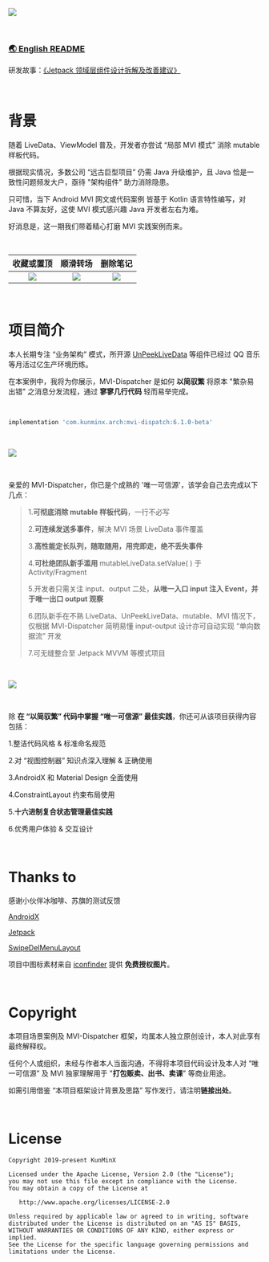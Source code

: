 ![](https://tva1.sinaimg.cn/large/e6c9d24ely1h3vz58k6asj218r0u0jwr.jpg)

&nbsp;

### [🌏 English README](https://github.com/KunMinX/MVI-Dispatcher/blob/main/README_EN.md)

研发故事：[《Jetpack 领域层组件设计拆解及改善建议》](https://juejin.cn/post/7117498113983512589)

&nbsp;

# 背景

随着 LiveData、ViewModel 普及，开发者亦尝试 “局部 MVI 模式” 消除 mutable 样板代码。

根据现实情况，多数公司 “远古巨型项目” 仍需 Java 升级维护，且 Java 恰是一致性问题频发大户，亟待 "架构组件" 助力消除隐患。

只可惜，当下 Android MVI 网文或代码案例 皆基于 Kotlin 语言特性编写，对 Java 不算友好，这使 MVI 模式感兴趣 Java 开发者左右为难。

好消息是，这一期我们带着精心打磨 MVI 实践案例而来。

&nbsp;

|                          收藏或置顶                          |                           顺滑转场                           |                           删除笔记                           |
| :----------------------------------------------------------: | :----------------------------------------------------------: | :----------------------------------------------------------: |
| ![](https://tva1.sinaimg.cn/large/e6c9d24ely1h3vup9ck57g20u01o0hbm.gif) | ![](https://tva1.sinaimg.cn/large/e6c9d24ely1h3vupfbex2g20u01o0qv6.gif) | ![](https://tva1.sinaimg.cn/large/e6c9d24ely1h3vuplwiuqg20u01o0x2t.gif) |

&nbsp;

# 项目简介

本人长期专注 “业务架构” 模式，所开源 [UnPeekLiveData](https://github.com/KunMinX/UnPeek-LiveData) 等组件已经过 QQ 音乐等月活过亿生产环境历练。

在本案例中，我将为你展示，MVI-Dispatcher 是如何 **以简驭繁** 将原本 "繁杂易出错" 之消息分发流程，通过 **寥寥几行代码** 轻而易举完成。

&nbsp;

```Groovy
implementation 'com.kunminx.arch:mvi-dispatch:6.1.0-beta'
```

&nbsp;

![](https://tva1.sinaimg.cn/large/e6c9d24ely1h3vupvpzprj21o40h90wp.jpg)

&nbsp;

亲爱的 MVI-Dispatcher，你已是个成熟的 '唯一可信源'，该学会自己去完成以下几点：

> 1.**可彻底消除 mutable 样板代码**，一行不必写
>
> 2.**可连续发送多事件**，解决 MVI 场景 LiveData 事件覆盖
>
> 3.**高性能定长队列，随取随用，用完即走，绝不丢失事件**
>
> 4.**可杜绝团队新手滥用** mutableLiveData.setValue( ) 于 Activity/Fragment
>
> 5.开发者只需关注 input、output 二处，**从唯一入口 input 注入 Event，并于唯一出口 output 观察**
>
> 6.团队新手在不熟 LiveData、UnPeekLiveData、mutable、MVI 情况下，仅根据 MVI-Dispatcher 简明易懂 input-output 设计亦可自动实现 “单向数据流” 开发
>
> 7.可无缝整合至 Jetpack MVVM 等模式项目

&nbsp;

![](https://tva1.sinaimg.cn/large/e6c9d24ely1h4al1milgpj21dj0u045c.jpg)

&nbsp;

除 **在 “以简驭繁” 代码中掌握 “唯一可信源” 最佳实践**，你还可从该项目获得内容包括：

1.整洁代码风格 & 标准命名规范

2.对 “视图控制器” 知识点深入理解 & 正确使用

3.AndroidX 和 Material Design 全面使用

4.ConstraintLayout 约束布局使用

5.**十六进制复合状态管理最佳实践**

6.优秀用户体验 & 交互设计

&nbsp;

# Thanks to

感谢小伙伴冰咖啡、苏旗的测试反馈

[AndroidX](https://developer.android.google.cn/jetpack/androidx)

[Jetpack](https://developer.android.google.cn/jetpack/)

[SwipeDelMenuLayout](https://github.com/mcxtzhang/SwipeDelMenuLayout)

项目中图标素材来自 [iconfinder](https://www.iconfinder.com/) 提供 **免费授权图片**。

&nbsp;

# Copyright

本项目场景案例及 MVI-Dispatcher 框架，均属本人独立原创设计，本人对此享有最终解释权。

任何个人或组织，未经与作者本人当面沟通，不得将本项目代码设计及本人对 “唯一可信源” 及 MVI 独家理解用于 "**打包贩卖、出书、卖课**" 等商业用途。

如需引用借鉴 “本项目框架设计背景及思路” 写作发行，请注明**链接出处**。

&nbsp;

# License

```
Copyright 2019-present KunMinX

Licensed under the Apache License, Version 2.0 (the "License");
you may not use this file except in compliance with the License.
You may obtain a copy of the License at

   http://www.apache.org/licenses/LICENSE-2.0

Unless required by applicable law or agreed to in writing, software
distributed under the License is distributed on an "AS IS" BASIS,
WITHOUT WARRANTIES OR CONDITIONS OF ANY KIND, either express or implied.
See the License for the specific language governing permissions and
limitations under the License.
```